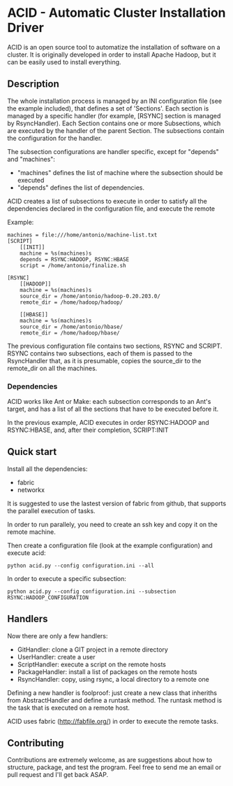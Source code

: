 # ACID - Automatic Cluster Installation Driver


ACID is an open source tool to automatize the installation of software on a cluster.
It is originally developed in order to install Apache Hadoop, but it can be easily
used to install everything.

## Description

The whole installation process is managed by an INI configuration file (see the
example included), that defines a set of 'Sections'.
Each section is managed by a specific handler (for example, [RSYNC] section is
managed by RsyncHandler).
Each Section contains one or more Subsections, which are executed by the handler of the
parent Section. The subsections contain the configuration for the handler.

The subsection configurations are handler specific, except for "depends" and "machines":

 - "machines" defines the list of machine where the subsection should be executed
 - "depends" defines the list of dependencies.

ACID creates a list of subsections to execute in order to satisfy all the dependencies
declared in the configuration file, and execute the remote 


Example:

    machines = file:///home/antonio/machine-list.txt
    [SCRIPT]
        [[INIT]]
        machine = %s(machines)s
        depends = RSYNC:HADOOP, RSYNC:HBASE
        script = /home/antonio/finalize.sh

    [RSYNC]
        [[HADOOP]]
        machine = %s(machines)s
        source_dir = /home/antonio/hadoop-0.20.203.0/
        remote_dir = /home/hadoop/hadoop/
        
        [[HBASE]]
        machine = %s(machines)s
        source_dir = /home/antonio/hbase/
        remote_dir = /home/hadoop/hbase/
    


The previous configuration file contains two sections, RSYNC and SCRIPT.
RSYNC contains two subsections, each of them is passed to the RsyncHandler that, as 
it is presumable, copies the source_dir to the remote_dir on all the machines.

### Dependencies
ACID works like Ant or Make: each subsection corresponds to an Ant's target, and has a
list of all the sections that have to be executed before it.

In the previous example, ACID executes in order RSYNC:HADOOP and RSYNC:HBASE, and, after their completion, SCRIPT:INIT
    
   


Quick start
-----------
Install all the dependencies:
 - fabric
 - networkx

It is suggested to use the lastest version of fabric from github, that supports the parallel
execution of tasks.

In order to run parallely, you need to create an ssh key and copy it on the remote machine.

Then create a configuration file (look at the example configuration) and execute acid:
    
    python acid.py --config configuration.ini --all

In order to execute a specific subsection:
    
    python acid.py --config configuration.ini --subsection RSYNC:HADOOP_CONFIGURATION


Handlers
------------------
Now there are only a few handlers:

 - GitHandler: clone a GIT project in a remote directory
 - UserHandler: create a user
 - ScriptHandler: execute a script on the remote hosts
 - PackageHandler: install a list of packages on the remote hosts
 - RsyncHandler: copy, using rsync, a local directory to a remote one

Defining a new handler is foolproof: just create a new class that inheriths from
AbstractHandler and define a runtask method. The runtask method is the task that is
executed on a remote host.

ACID uses fabric (http://fabfile.org/) in order to execute the remote tasks.


Contributing
------------

Contributions are extremely welcome, as are suggestions about how to structure,
package, and test the program. Feel free to send me an email or pull request
and I'll get back ASAP.